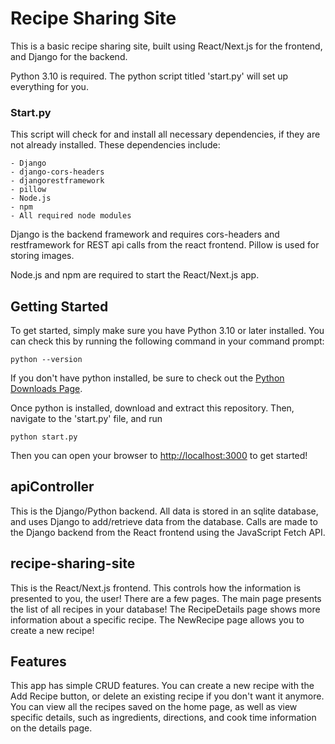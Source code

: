 # Recipe Sharing Site

This is a basic recipe sharing site, built using React/Next.js for the frontend, and Django for the backend.

Python 3.10 is required. The python script titled 'start.py' will set up everything for you.

### Start.py

This script will check for and install all necessary dependencies, if they are not already installed.
These dependencies include:

    - Django
    - django-cors-headers
    - djangorestframework
    - pillow
    - Node.js
    - npm
    - All required node modules

Django is the backend framework and requires cors-headers and restframework for REST api calls from the react frontend. Pillow is used for storing images.

Node.js and npm are required to start the React/Next.js app.

## Getting Started

To get started, simply make sure you have Python 3.10 or later installed. You can check this by running the following command in your command prompt:

    python --version

If you don't have python installed, be sure to check out the [Python Downloads Page](https://www.python.org/downloads/).

Once python is installed, download and extract this repository. Then, navigate to the 'start.py' file, and run

    python start.py

Then you can open your browser to [http://localhost:3000](http://localhost:3000) to get started!

## apiController

This is the Django/Python backend. All data is stored in an sqlite database, and uses Django to add/retrieve data from the database. Calls are made to the Django backend from the React frontend using the JavaScript Fetch API.

## recipe-sharing-site

This is the React/Next.js frontend. This controls how the information is presented to you, the user! There are a few pages. The main page presents the list of all recipes in your database! The RecipeDetails page shows more information about a specific recipe. The NewRecipe page allows you to create a new recipe!

## Features

This app has simple CRUD features. You can create a new recipe with the Add Recipe button, or delete an existing recipe if you don't want it anymore. You can view all the recipes saved on the home page, as well as view specific details, such as ingredients, directions, and cook time information on the details page.
